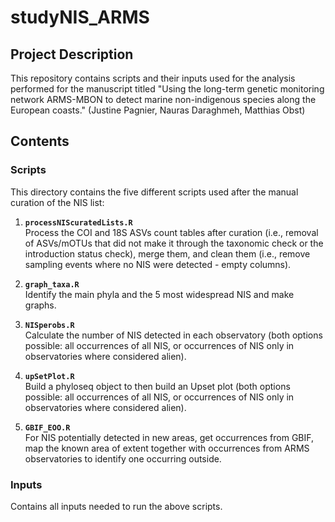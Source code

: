 # studyNIS_ARMS

## Project Description

This repository contains scripts and their inputs used for the analysis performed for the manuscript titled "Using the long-term genetic monitoring network ARMS-MBON to detect marine non-indigenous species along the European coasts." (Justine Pagnier, Nauras Daraghmeh, Matthias Obst)

## Contents

### Scripts
This directory contains the five different scripts used after the manual curation of the NIS list:

1. **`processNIScuratedLists.R`**  
   Process the COI and 18S ASVs count tables after curation (i.e., removal of ASVs/mOTUs that did not make it through the taxonomic check or the introduction status check), merge them, and clean them (i.e., remove sampling events where no NIS were detected - empty columns).

2. **`graph_taxa.R`**  
   Identify the main phyla and the 5 most widespread NIS and make graphs.

3. **`NISperobs.R`**  
   Calculate the number of NIS detected in each observatory (both options possible: all occurrences of all NIS, or occurrences of NIS only in observatories where considered alien).

4. **`upSetPlot.R`**  
   Build a phyloseq object to then build an Upset plot (both options possible: all occurrences of all NIS, or occurrences of NIS only in observatories where considered alien).

5. **`GBIF_EOO.R`**  
   For NIS potentially detected in new areas, get occurrences from GBIF, map the known area of extent together with occurrences from ARMS observatories to identify one occurring outside.

### Inputs

Contains all inputs needed to run the above scripts.

